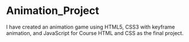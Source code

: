 # Animation_Project
I have created an animation game using HTML5, CSS3 with keyframe animation, and JavaScript for Course HTML and CSS as the final project.
